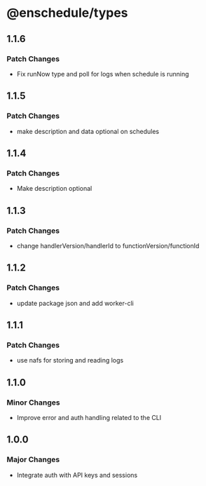 # @enschedule/types

## 1.1.6

### Patch Changes

- Fix runNow type and poll for logs when schedule is running

## 1.1.5

### Patch Changes

- make description and data optional on schedules

## 1.1.4

### Patch Changes

- Make description optional

## 1.1.3

### Patch Changes

- change handlerVersion/handlerId to functionVersion/functionId

## 1.1.2

### Patch Changes

- update package json and add worker-cli

## 1.1.1

### Patch Changes

- use nafs for storing and reading logs

## 1.1.0

### Minor Changes

- Improve error and auth handling related to the CLI

## 1.0.0

### Major Changes

- Integrate auth with API keys and sessions
